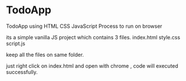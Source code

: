 # TodoApp
TodoApp using HTML  CSS   JavaScript
Process to run on browser

its a simple vanilla JS project which contains 3 files. index.html style.css script.js

keep all the files on same folder.

just right click on index.html and open with chrome , code will executed successfully.

